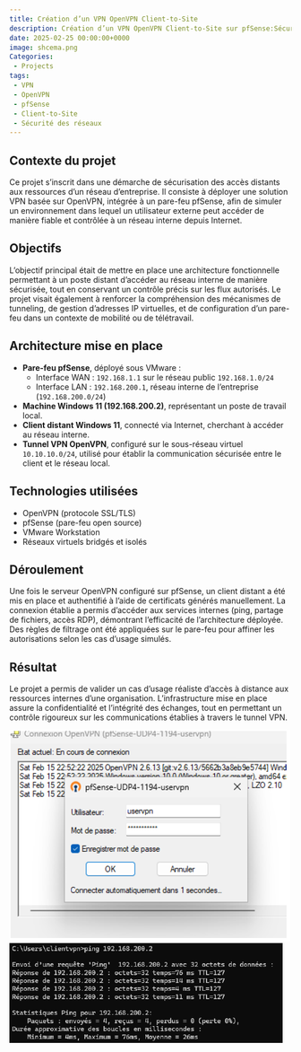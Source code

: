 ```yaml
---
title: Création d’un VPN OpenVPN Client-to-Site
description: Création d’un VPN OpenVPN Client-to-Site sur pfSense:Sécurisation et Accessibilité du Réseau
date: 2025-02-25 00:00:00+0000
image: shcema.png
Categories: 
 - Projects
tags:
 - VPN
 - OpenVPN
 - pfSense
 - Client-to-Site
 - Sécurité des réseaux
---
```


## Contexte du projet

Ce projet s’inscrit dans une démarche de sécurisation des accès distants aux ressources d’un réseau d’entreprise. Il consiste à déployer une solution VPN basée sur OpenVPN, intégrée à un pare-feu pfSense, afin de simuler un environnement dans lequel un utilisateur externe peut accéder de manière fiable et contrôlée à un réseau interne depuis Internet.

## Objectifs

L’objectif principal était de mettre en place une architecture fonctionnelle permettant à un poste distant d’accéder au réseau interne de manière sécurisée, tout en conservant un contrôle précis sur les flux autorisés. Le projet visait également à renforcer la compréhension des mécanismes de tunneling, de gestion d’adresses IP virtuelles, et de configuration d’un pare-feu dans un contexte de mobilité ou de télétravail.

## Architecture mise en place

- **Pare-feu pfSense**, déployé sous VMware :
  - Interface WAN : `192.168.1.1` sur le réseau public `192.168.1.0/24`
  - Interface LAN : `192.168.200.1`, réseau interne de l’entreprise (`192.168.200.0/24`)
- **Machine Windows 11 (192.168.200.2)**, représentant un poste de travail local.
- **Client distant Windows 11**, connecté via Internet, cherchant à accéder au réseau interne.
- **Tunnel VPN OpenVPN**, configuré sur le sous-réseau virtuel `10.10.10.0/24`, utilisé pour établir la communication sécurisée entre le client et le réseau local.

## Technologies utilisées

- OpenVPN (protocole SSL/TLS)
- pfSense (pare-feu open source)
- VMware Workstation
- Réseaux virtuels bridgés et isolés

## Déroulement

Une fois le serveur OpenVPN configuré sur pfSense, un client distant a été mis en place et authentifié à l’aide de certificats générés manuellement. La connexion établie a permis d’accéder aux services internes (ping, partage de fichiers, accès RDP), démontrant l’efficacité de l’architecture déployée. Des règles de filtrage ont été appliquées sur le pare-feu pour affiner les autorisations selon les cas d’usage simulés.

## Résultat

Le projet a permis de valider un cas d’usage réaliste d’accès à distance aux ressources internes d’une organisation. L’infrastructure mise en place assure la confidentialité et l’intégrité des échanges, tout en permettant un contrôle rigoureux sur les communications établies à travers le tunnel VPN.


![Image 1](vpn1.png) ![Image 2](vpn2.png)


